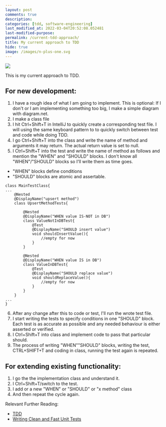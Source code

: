 ```yaml
---
layout: post
comments: true
description:
categories: [tdd, software-engineering]
last_modified_at: 2022-03-04T20:52:08.052481
last-modified-purpose:
permalink: /current-tdd-approach/
title: My current approach to TDD
hide: true
image: /images/n-plus-one.svg
---
```

![](/images/switch-jobs.jpg)

This is my current approach to TDD. 

## For new development:

1. I have a rough idea of what I am going to implement. This is optional: If I don't or I am implementing something too big, I make a simple diagram with diagram.net.
2. I make a class file
3. I hit Ctrl+Shift+T in IntelliJ to quickly create a corresponding test file. I will using the same keyboard pattern to to quickly switch between test and code while doing TDD.
4. I go Ctrl+Shift+T into the class and write the name of method and arguments it may return. The actual return value is set to null.
5. I Ctrl+Shift+T into the test and write the name of method as follows and mention the "WHEN" and "SHOULD" blocks. I don't know all "WHEN"/"SHOULD" blocks so I'll write them as time goes.
- "WHEN" blocks define conditions
- "SHOULD" blocks are atomic and assertable. 

```
class MainTestClass{
...
    @Nested
    @DisplayName("upsert method")
    class UpsertMethodTests{

        @Nested
        @DisplayName("WHEN value IS-NOT in DB")
        class ValueNotInDBTest{
            @Test
            @DisplayName("SHOULD insert value")
            void shouldInsertValue(){
                //empty for now
            }
        }

        @Nested
        @DisplayName("WHEN value IS in DB")
        class ValueInDBTest{
            @Test
            @DisplayName("SHOULD replace value")
            void shouldReplaceValue(){
                //empty for now
            }
        }
    }
...
}
```

6. After any change after this to code or test, I'll run the wrote test file.
7. I start writing the tests to specify conditions in one "SHOULD" block. Each test is as accurate as possible and any needed behaviour is either asserted or verified.
8. I Ctrl+Shift+T into class and implement code to pass that particular should.
9. The process of writing "WHEN""SHOULD" blocks, writing the test, CTRL+SHIFT+T and coding in class, running the test again is repeated.

## For extending existing functionality:

1. I go the the implementation class and understand it.
2. I Ctrl+Shift+T/switch to the test.
3. I add or a new "WHEN" or "SHOULD" or "x method" class
4. And then repeat the cycle again.

Relevant Further Reading:

- [TDD](/tdd)
- [Writing Clean and Fast Unit Tests](/clean-fast-unit-tests)